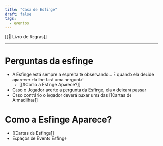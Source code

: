 ```yaml
---
title: "Casa de Esfinge"
draft: false
tags:
  - eventos
---
```

[[📖 Livro de Regras]]

---
# Perguntas da esfinge

- A Esfinge está sempre a espreita te observando...  E quando ela decide aparecer ela lhe fará uma pergunta!   
	- [[#Como a Esfinge Aparece?]]  
- Caso o Jogador acerte a pergunta da Esfinge, ela o deixará passar 
- Caso contrário o jogador deverá puxar uma das [[Cartas de Armadilhas]]

# Como a Esfinge Aparece?

- [[Cartas de Esfinge]]
- Espaços de Evento Esfinge